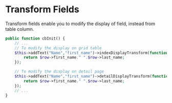 # Transform Fields
Transform fields enable you to modify the display of field, instead from table column.

```php
public function cbInit() {
    // ...
    // To modify the display on grid table
    $this->addText("Name","first_name")->indexDisplayTransform(function($row) {
        return $row->first_name." ".$row->last_name;
    });

    // To modify the display on detail page
    $this->addText("Name","first_name")->detailDisplayTransform(function($row) {
        return $row->first_name." ".$row->last_name;
    });
    // ...
}
```